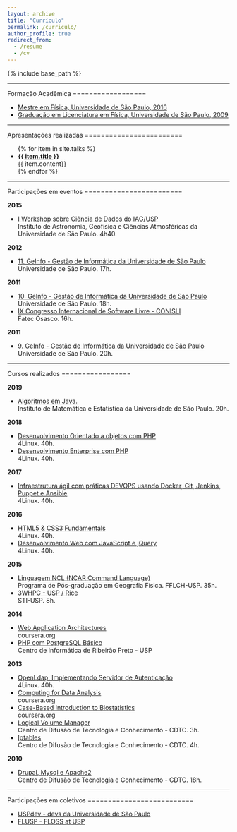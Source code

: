 ```yaml
---
layout: archive
title: "Currículo"
permalink: /curriculo/
author_profile: true
redirect_from:
  - /resume
  - /cv
---
```


{% include base_path %}

<hr />
Formação Acadêmica
==================

<ul>
  <li> <a href="http://www.teses.usp.br/teses/disponiveis/43/43134/tde-20072016-161023/publico/mestradoThiagoGomesVerissimo2016IFUSP.pdf">
    Mestre em Física, Universidade de São Paulo, 2016
    <i class="fa fa-file-pdf-o"></i></a>
  </li>
  <li> <a href="#">
    Graduação em Licenciatura em Física, Universidade de São Paulo, 2009
    <i class="fa fa-file-pdf-o"></i></a>
  </li>
</ul>

<hr />
Apresentações realizadas
========================

<ul>
    {% for item in site.talks %}
        <li> <b> <a href="{{ item.slides }}">{{ item.title }} <i class="fa fa-link"></i> </a> </b><br> {{ item.content}}</li>
    {% endfor %}
</ul>

<hr />
Participações em eventos
========================

<b>2015</b>
<ul>
  <li> <a href="{{base_path}}/files/certificados/eventos/2015/iag-bigdata.pdf">
    I Workshop sobre Ciência de Dados do IAG/USP 
    <i class="fa fa-file-pdf-o"></i></a>
    <br> Instituto de Astronomia, Geofísica e Ciências Atmosféricas da Universidade de São Paulo. 4h40.
  </li>
</ul>

<b>2012</b>
<ul>
  <li> <a href="{{base_path}}/files/certificados/eventos/2012/geinfo.pdf">
    11. GeInfo - Gestão de Informática da Universidade de São Paulo
    <i class="fa fa-file-pdf-o"></i></a>
    <br> Universidade de São Paulo. 17h.
  </li>
</ul>

<b>2011</b>
<ul>
  <li> <a href="{{base_path}}/files/certificados/eventos/2011/GeInfo.pdf">
    10. GeInfo - Gestão de Informática da Universidade de São Paulo
    <i class="fa fa-file-pdf-o"></i></a>
    <br> Universidade de São Paulo. 18h.
  </li>
  <li> <a href="{{base_path}}/files/certificados/eventos/2011/conisli.pdf">
    IX Congresso Internacional de  Software  Livre - CONISLI
    <i class="fa fa-file-pdf-o"></i></a>
    <br> Fatec Osasco. 16h.
  </li>
</ul>

<b>2011</b>
<ul>
  <li> <a href="{{base_path}}/files/certificados/eventos/2010/geinfo.pdf">
    9. GeInfo - Gestão de Informática da Universidade de São Paulo
    <i class="fa fa-file-pdf-o"></i></a>
    <br> Universidade de São Paulo. 20h.
  </li>
</ul>

<hr />
Cursos realizados
=================

<b>2019</b>
<ul>
  <li> <a href="#">
    Algoritmos em Java.
    </a>
    <br> Instituto de Matemática e Estatística  da Universidade de São Paulo. 20h.
  </li>
</ul>

<b>2018</b>
<ul>

  <li> <a href="{{base_path}}/files/certificados/cursos/2018/OO.pdf">
    Desenvolvimento Orientado a objetos com PHP
    <i class="fa fa-file-pdf-o"></i></a>
    <br> 4Linux. 40h.
  </li>

  <li> <a href="{{base_path}}/files/certificados/cursos/2018/php.pdf">
    Desenvolvimento Enterprise com PHP
    <i class="fa fa-file-pdf-o"></i></a>
    <br> 4Linux. 40h.
  </li>

</ul>

<b>2017</b>
<ul>
  <li> <a href="{{base_path}}/files/certificados/cursos/2017/4Linux-devops.pdf">
    Infraestrutura ágil com práticas DEVOPS usando Docker, Git, Jenkins, Puppet e Ansible
    <i class="fa fa-file-pdf-o"></i></a>
    <br> 4Linux. 40h.
  </li>
</ul>

<b>2016</b>
<ul>
  <li> <a href="{{base_path}}/files/certificados/cursos/2016/html.pdf">
    HTML5 & CSS3 Fundamentals
    <i class="fa fa-file-pdf-o"></i></a>
    <br> 4Linux. 40h.
  </li>

  <li> <a href="{{base_path}}/files/certificados/cursos/2016/js.pdf">
    Desenvolvimento Web com JavaScript e jQuery
    <i class="fa fa-file-pdf-o"></i></a>
    <br> 4Linux. 40h.
  </li>

</ul>

<b>2015</b>
<ul>
  <li> <a href="{{base_path}}/files/certificados/cursos/2015/ncl.pdf">
    Linguagem NCL (NCAR Command Language)
    <i class="fa fa-file-pdf-o"></i></a>
    <br> Programa de Pós-graduação em Geografia Física. FFLCH-USP. 35h.
  </li>

  <li> <a href="{{base_path}}/files/certificados/cursos/2015/3WHPC.pdf">
    3WHPC - USP / Rice
    <i class="fa fa-file-pdf-o"></i></a>
    <br> STI-USP. 8h.
  </li>

</ul>

<b>2014</b>
<ul>

  <li> <a href="{{base_path}}/files/certificados/cursos/2014/webapplications.pdf">
    Web Application Architectures
    <i class="fa fa-file-pdf-o"></i></a>
    <br> coursera.org
  </li>

  <li> <a href="{{base_path}}/files/certificados/cursos/2014/cirp.pdf">
    PHP com PostgreSQL Básico
    <i class="fa fa-file-pdf-o"></i></a>
    <br> Centro de Informática de Ribeirão Preto - USP
  </li>

</ul>

<b>2013</b>
<ul>
  <li> <a href="{{base_path}}/files/certificados/cursos/2013/ldap.pdf">
    OpenLdap: Implementando Servidor de Autenticação
    <i class="fa fa-file-pdf-o"></i></a>
    <br> 4Linux. 40h.
  </li>

  <li> <a href="{{base_path}}/files/certificados/cursos/2013/computing_for_data_analysis.pdf">
    Computing for Data Analysis
    <i class="fa fa-file-pdf-o"></i></a>
    <br> coursera.org
  </li>

  <li> <a href="{{base_path}}/files/certificados/cursos/2013/bio.pdf">
    Case-Based Introduction to Biostatistics
    <i class="fa fa-file-pdf-o"></i></a>
    <br> coursera.org
  </li>

  <li> <a href="{{base_path}}/files/certificados/cursos/2013/lvm.png">
    Logical Volume Manager
    <i class="fa fa-file-pdf-o"></i></a>
    <br> Centro de Difusão de Tecnologia e Conhecimento - CDTC. 3h.
  </li>

  <li> <a href="{{base_path}}/files/certificados/cursos/2013/iptables.png">
    Iptables
    <i class="fa fa-file-pdf-o"></i></a>
    <br> Centro de Difusão de Tecnologia e Conhecimento - CDTC. 4h.
  </li>

</ul>

<b>2010</b>
<ul>
  <li> <a href="{{base_path}}/files/certificados/cursos/2010/drupal.png">
    Drupal, Mysql e Apache2
    <i class="fa fa-file-pdf-o"></i></a>
    <br> Centro de Difusão de Tecnologia e Conhecimento - CDTC. 18h.
  </li>
</ul>

<hr />
Participações em coletivos
==========================

<ul>
  <li> <a href="https://uspdev.github.io">USPdev - devs da Universidade de São Paulo</a> </li>
  <li> <a href="https://flusp.ime.usp.br/">FLUSP - FLOSS at USP</a> </li>
</ul>

<!--
<hr />
Publicações
===========

<ul>
   {% for item in site.publications %}
       <li> <a href="{{ item.paperurl }}">{{ item.date |  date: '%Y' }} - {{ item.title }} </a> </li>
   {% endfor %}
</ul>
-->

